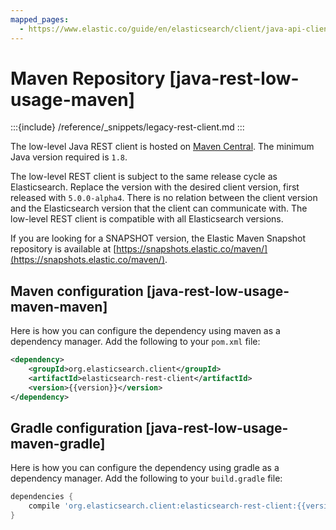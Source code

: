 ```yaml
---
mapped_pages:
  - https://www.elastic.co/guide/en/elasticsearch/client/java-api-client/current/java-rest-low-usage-maven.html
---
```


# Maven Repository [java-rest-low-usage-maven]

:::{include} /reference/_snippets/legacy-rest-client.md
:::

The low-level Java REST client is hosted on [Maven Central](https://search.maven.org/#search%7Cga%7C1%7Cg%3A%22org.elasticsearch.client%22). The minimum Java version required is `1.8`.

The low-level REST client is subject to the same release cycle as Elasticsearch. Replace the version with the desired client version, first released with `5.0.0-alpha4`. There is no relation between the client version and the Elasticsearch version that the client can communicate with. The low-level REST client is compatible with all Elasticsearch versions.

If you are looking for a SNAPSHOT version, the Elastic Maven Snapshot repository is available at [https://snapshots.elastic.co/maven/](https://snapshots.elastic.co/maven/).

## Maven configuration [java-rest-low-usage-maven-maven]

Here is how you can configure the dependency using maven as a dependency manager. Add the following to your `pom.xml` file:

```xml subs=true
<dependency>
    <groupId>org.elasticsearch.client</groupId>
    <artifactId>elasticsearch-rest-client</artifactId>
    <version>{{version}}</version>
</dependency>
```


## Gradle configuration [java-rest-low-usage-maven-gradle]

Here is how you can configure the dependency using gradle as a dependency manager. Add the following to your `build.gradle` file:

```groovy
dependencies {
    compile 'org.elasticsearch.client:elasticsearch-rest-client:{{version}}'
}
```



